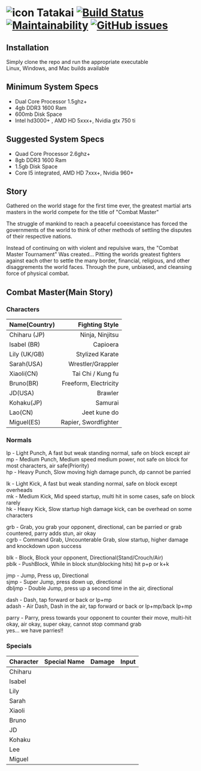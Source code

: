 # ![icon](https://github.com/calexil/Tatakai/blob/master/assets/icon.png) Tatakai [![Build Status](https://travis-ci.org/calexil/Tatakai.svg?branch=master)](https://travis-ci.org/calexil/Tatakai)  [![Maintainability](https://api.codeclimate.com/v1/badges/795fb8d99c3a482b09d8/maintainability)](https://codeclimate.com/github/calexil/Tatakai/maintainability) [![GitHub issues](https://img.shields.io/github/issues/calexil/Tatakai.svg)](https://github.com/calexil/Tatakai/issues) 

## Installation
Simply clone the repo and run the appropriate executable  
Linux, Windows, and Mac builds available  

## Minimum System Specs
* Dual Core Processor 1.5ghz+
* 4gb DDR3 1600 Ram
* 600mb Disk Space
* Intel hd3000+ , AMD HD 5xxx+, Nvidia gtx 750 ti

## Suggested System Specs
* Quad Core Processor 2.6ghz+
* 8gb DDR3 1600 Ram
* 1.5gb Disk Space
* Core I5 integrated, AMD HD 7xxx+, Nvidia 960+

## Story
Gathered on the world stage for the first time ever, the greatest martial arts masters in the world compete for the title of "Combat Master"

The struggle of mankind to reach a peaceful coeexistance has forced the governments of the world to think of other methods of settling the disputes of their respective nations.

Instead of continuing on with violent and repulsive wars, the "Combat Master Tournament" Was created... Pitting the worlds greatest fighters against each other to settle the many border, financial, religious, and other disaggrements the world faces. Through the pure, unbiased, and cleansing force of physical combat.

## Combat Master(Main Story)

### Characters
|Name(Country) | Fighting Style|
|:---|---:|
|Chiharu (JP) | Ninja, Ninjitsu|
|Isabel (BR) | Capioera|
|Lily (UK/GB) | Stylized Karate|
|Sarah(USA) | Wrestler/Grappler|
|Xiaoli(CN) | Tai Chi / Kung fu|
|Bruno(BR) | Freeform, Electricity|
|JD(USA) | Brawler|
|Kohaku(JP) | Samurai|
|Lao(CN) | Jeet kune do|
|Miguel(ES) | Rapier, Swordfighter|

### Normals
lp - Light Punch, A fast but weak standing normal, safe on block except air  
mp - Medium Punch, Medium speed medium power, not safe on block for most characters, air safe(Priority)  
hp - Heavy Punch, Slow moving high damage punch, dp cannot be parried  

lk - Light Kick, A fast but weak standing normal, safe on block except overheads  
mk - Medium Kick, Mid speed startup, multi hit in some cases, safe on block rarely  
hk - Heavy Kick, Slow startup high damage kick, can be overhead on some characters  

grb - Grab, you grab your opponent, directional, can be parried or grab countered, parry adds stun, air okay  
cgrb - Command Grab, Uncounterable Grab, slow startup, higher damage and knockdown upon success  

blk - Block, Block your opponent, Directional(Stand/Crouch/Air)  
pblk - PushBlock, While in block stun(blocking hits) hit p+p or k+k  

jmp - Jump, Press up, Directional  
sjmp - Super Jump, press down up, directional  
dbljmp - Double Jump, press up a second time in the air, directional  

dash - Dash, tap forward or back or lp+mp  
adash - Air Dash, Dash in the air, tap forward or back or lp+mp/back lp+mp  

parry - Parry, press towards your opponent to counter their move, multi-hit okay, air okay, super okay, cannot stop command grab  
yes... we have parries!!

### Specials
|Character | Special Name | Damage | Input|
|:---|---:|---:|---:|
|Chiharu|||
|Isabel|||
|Lily|||
|Sarah|||
|Xiaoli|||
|Bruno|||
|JD|||
|Kohaku|||
|Lee|||
|Miguel|||
